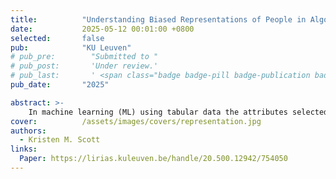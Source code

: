 ```yaml
---
title:          "Understanding Biased Representations of People in Algorithmic Decision Making"
date:           2025-05-12 00:01:00 +0800
selected:       false
pub:            "KU Leuven"
# pub_pre:        "Submitted to "
# pub_post:       'Under review.'
# pub_last:       ' <span class="badge badge-pill badge-publication badge-success">Spotlight</span>'
pub_date:       "2025"

abstract: >-
    In machine learning (ML) using tabular data the attributes selected to represent individuals are operationalizations of individuals' characteristics and life circumstances. Representations are not replications and there is always a discrepancy between the representation and that which is represented. This thesis expands this premise into an examination of computational representations of social data for decision making including of differing disciplinary approaches to the question of algorithmic harms. (Image: Kokia & Sawyer; https://unsplash.com)
cover:          /assets/images/covers/representation.jpg
authors:
  - Kristen M. Scott
links:
  Paper: https://lirias.kuleuven.be/handle/20.500.12942/754050
---
```

